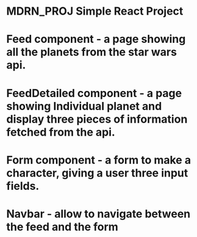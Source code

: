 # MDRN_PROJ Simple React Project

# Feed component - a page showing all the planets from the star wars api.

# FeedDetailed component - a page showing Individual planet and display three pieces of information fetched from the api.

# Form component - a form to make a character, giving a user three input fields.

# Navbar - allow to navigate between the feed and the form

